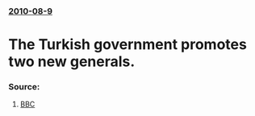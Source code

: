 ### [2010-08-9](/news/2010/08/9/index.md)

# The Turkish government promotes two new generals. 




### Source:

1. [BBC](http://www.bbc.co.uk/news/world-europe-10914065)
